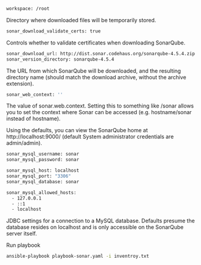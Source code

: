 ```bash
workspace: /root
```

Directory where downloaded files will be temporarily stored.

```bash
sonar_download_validate_certs: true
```

Controls whether to validate certificates when downloading SonarQube.

```bash
sonar_download_url: http://dist.sonar.codehaus.org/sonarqube-4.5.4.zip
sonar_version_directory: sonarqube-4.5.4
```

The URL from which SonarQube will be downloaded, and the resulting directory name (should match the download archive, without the archive extension).

```bash
sonar_web_context: ''
```

The value of sonar.web.context. Setting this to something like /sonar allows you to set the context where Sonar can be accessed (e.g. hostname/sonar instead of hostname).

Using the defaults, you can view the SonarQube home at http://localhost:9000/ (default System administrator credentials are admin/admin).

```bash
sonar_mysql_username: sonar
sonar_mysql_password: sonar

sonar_mysql_host: localhost
sonar_mysql_port: "3306"
sonar_mysql_database: sonar

sonar_mysql_allowed_hosts:
  - 127.0.0.1
  - ::1
  - localhost
```

  JDBC settings for a connection to a MySQL database. Defaults presume the database resides on localhost and is only accessible on the SonarQube server itself.

Run playbook 

```bash
ansible-playbook playbook-sonar.yaml -i inventroy.txt
```
